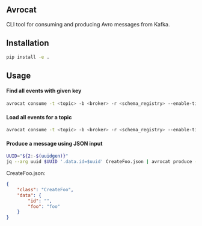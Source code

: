 ## Avrocat
CLI tool for consuming and producing Avro messages from Kafka.

## Installation
```sh
pip install -e .
```

## Usage
#### Find all events with given key
```sh
avrocat consume -t <topic> -b <broker> -r <schema_registry> --enable-timestamps -k <key> -P <num_partitions>
```
#### Load all events for a topic
```sh
avrocat consume -t <topic> -b <broker> -r <schema_registry> --enable-timestamps
```
#### Produce a message using JSON input
```sh
UUID="${2:-$(uuidgen)}"
jq --arg uuid $UUID '.data.id=$uuid' CreateFoo.json | avrocat produce -t <topic> -n <num_messages> -k $UUID
```
CreateFoo.json:
```json
{
    "class": "CreateFoo",
    "data": {
        "id": "",
        "foo": "foo"
    }
}
```
